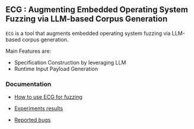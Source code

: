 ##  ECG : Augmenting Embedded Operating System Fuzzing via LLM-based Corpus Generation

`ECG` is a tool that augments embedded operating system fuzzing via LLM-based corpus generation.

Main Features are:
* Specification Construction by leveraging LLM 
* Runtime Input Payload Generation 

### Documentation

- [How to use ECG for fuzzing](docs/usage.md)

- [Experiments results](experiments/result.md)

- [Reported bugs](docs/bug.md)

